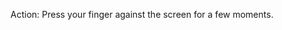 Action: Press your finger against the screen for a few moments.

<snippet id='gest-long-press-xml'/>
<snippet id='gest-long-press'/>
<snippet id='gest-long-press-ts'/>
